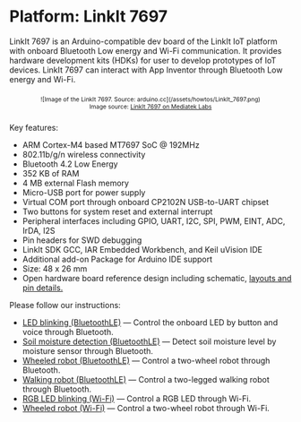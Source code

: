 # Platform: LinkIt 7697

LinkIt 7697 is an Arduino-compatible dev board of the LinkIt IoT platform with onboard Bluetooth Low energy and Wi-Fi communication.
It provides hardware development kits (HDKs) for user to develop prototypes of IoT devices. 
LinkIt 7697 can interact with App Inventor through Bluetooth Low energy and Wi-Fi.

<div style="text-align: center; font-size: 75%; margin: 16pt 0;">
![Image of the LinkIt 7697. Source: arduino.cc](/assets/howtos/LinkIt_7697.png)
<br>
Image source: <a href="https://docs.labs.mediatek.com/resource/linkit7697-arduino/en" target="_blank">LinkIt 7697 on Mediatek Labs</a>
</div>

Key features:
* ARM Cortex-M4 based MT7697 SoC @ 192MHz
* 802.11b/g/n wireless connectivity
* Bluetooth 4.2 Low Energy
* 352 KB of RAM
* 4 MB external Flash memory
* Micro-USB port for power supply
* Virtual COM port through onboard CP2102N USB-to-UART chipset
* Two buttons for system reset and external interrupt
* Peripheral interfaces including GPIO, UART, I2C, SPI, PWM, EINT, ADC, IrDA, I2S
* Pin headers for SWD debugging
* LinkIt SDK GCC, IAR Embedded Workbench, and Keil uVision IDE
* Additional add-on Package for Arduino IDE support
* Size: 48 x 26 mm
* Open hardware board reference design including schematic, <a href="https://labs.mediatek.com/en/download/1ega2lbl" target="_blank">layouts and pin details.</a>

Please follow our instructions:
<ul>
<li><a href='/assets/howtos/MIT_App_Inventor_7697_LED.pdf' target='_blank'>LED blinking (BluetoothLE)</a> &mdash; Control the onboard LED by button and voice through Bluetooth.</li>
<li><a href='/assets/howtos/MIT_App_Inventor_7697_analogread.pdf' target='_blank'>Soil moisture detection (BluetoothLE)</a> &mdash; Detect soil moisture level by moisture sensor through Bluetooth.</li>
<li><a href='/assets/howtos/MIT_App_Inventor_7697_BLE_WheeledRobot.pdf' target='_blank'>Wheeled robot (BluetoothLE)</a> &mdash; Control a two-wheel robot through Bluetooth.</li>
<li><a href='/assets/howtos/MIT_App_Inventor_7697_BLE_WalkingRobot.pdf' target='_blank'>Walking robot (BluetoothLE)</a> &mdash; Control a two-legged walking robot through Bluetooth.</li>
<li><a href='/assets/howtos/MIT_App_Inventor_7697_WIFILED.pdf' target='_blank'>RGB LED blinking (Wi-Fi)</a> &mdash; Control a RGB LED through Wi-Fi.</li>
<li><a href='/assets/howtos/MIT_App_Inventor_7697_WIFIWheeledRobot.pdf' target='_blank'>Wheeled robot (Wi-Fi)</a> &mdash; Control a two-wheel robot through Wi-Fi.</li>
</ul>
